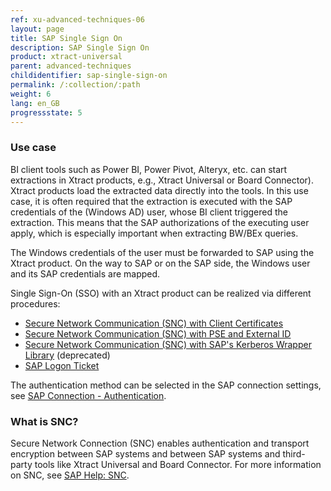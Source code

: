 ```yaml
---
ref: xu-advanced-techniques-06
layout: page
title: SAP Single Sign On
description: SAP Single Sign On
product: xtract-universal
parent: advanced-techniques
childidentifier: sap-single-sign-on
permalink: /:collection/:path
weight: 6
lang: en_GB
progressstate: 5
---
```



### Use case

BI client tools such as Power BI, Power Pivot, Alteryx, etc. can start extractions in Xtract products, e.g., Xtract Universal or Board Connector). 
Xtract products load the extracted data directly into the tools.
In this use case, it is often required that the extraction is executed with the SAP credentials of the (Windows AD) user, whose BI client triggered the extraction. 
This means that the SAP authorizations of the executing user apply, which is especially important when extracting BW/BEx queries.

The Windows credentials of the user must be forwarded to SAP using the Xtract product. 
On the way to SAP or on the SAP side, the Windows user and its SAP credentials are mapped.

Single Sign-On (SSO) with an Xtract product can be realized via different procedures:

- [Secure Network Communication (SNC) with Client Certificates](https://kb.theobald-software.com/xtract-universal/sso-with-client-certificates)
- [Secure Network Communication (SNC) with PSE and External ID](https://kb.theobald-software.com/xtract-universal/sso-with-external-id)
- [Secure Network Communication (SNC) with SAP's Kerberos Wrapper Library](https://kb.theobald-software.com/xtract-universal/sso-with-kerberos-snc) (deprecated)
- [SAP Logon Ticket](https://kb.theobald-software.com/xtract-universal/sso-with-logon-ticket)

The authentication method can be selected in the SAP connection settings, see [SAP Connection - Authentication](../getting-started/sap-connection#authentication).


### What is SNC?

Secure Network Connection (SNC) enables authentication and transport encryption between SAP systems and between SAP systems and third-party tools like Xtract Universal and Board Connector.
For more information on SNC, see [SAP Help: SNC](https://help.sap.com/doc/saphelp_nw73ehp1/7.31.19/en-US/e6/56f466e99a11d1a5b00000e835363f/content.htm?no_cache=true).

